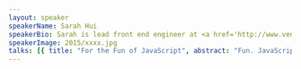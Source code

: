 ```yaml
---
layout: speaker
speakerName: Sarah Hui
speakerBio: Sarah is lead front end engineer at <a href='http://www.vendhq.com/careers'>Vend</a>’s HQ in Auckland. She’s been part of the rocketship since way back, building their famed point of sale, bringing together their rapidly expanding engineering & product team, and admiring moustaches. As a lover of JavaScript and beautiful things, she spreads the good word of technology & development, has been known to tinker with nodebots, and has recently got a bluetooth speaker that has truly impacted her life. Code life thug life.
speakerImage: 2015/xxxx.jpg
talks: [{ title: "For the Fun of JavaScript", abstract: "Fun. JavaScript. Sarah from Vend. Message Ends.", link: 'https://www.youtube.com/embed/' }]
---
```

